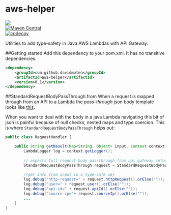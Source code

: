 aws-helper
============
<a href="https://travis-ci.org/davidmoten/aws-helper"><img src="https://travis-ci.org/davidmoten/aws-helper.svg"/></a><br/>
[![Maven Central](https://maven-badges.herokuapp.com/maven-central/com.github.davidmoten/aws-helper/badge.svg?style=flat)](https://maven-badges.herokuapp.com/maven-central/com.github.davidmoten/aws-helper)<br/>
[![codecov](https://codecov.io/gh/davidmoten/aws-helper/branch/master/graph/badge.svg)](https://codecov.io/gh/davidmoten/aws-helper)

Utilities to add type-safety in Java AWS Lambdas with API Gateway.

##Getting started
Add this dependency to your pom.xml. It has no transitive dependencies.
```xml
<dependency>
    <groupId>com.github.davidmoten</groupId>
	<artifactId>aws-helper</artifactId>
	<version>0.1</version>
</dependency>
```

##StandardRequestBodyPassThrough.from
When a request is mapped through from an API to a Lambda the *pass-through* json body template looks like [this](src/docs/pass-through-body-mapping-template.txt).

When you want to deal with the body in a java Lambda navigating this bit of json is painful because of null checks, nested maps and type coercion. This is where `StandardRequestBodyPassThrough` helps out:

```java
public class RequestHandler {

    public String getResult(Map<String, Object> input, Context context) {
        LambdaLogger log = context.getLogger();
        
        // expects full request body passthrough from api gateway integration request
        StandardRequestBodyPassThrough request = StandardRequestBodyPassThrough.from(input);
        
        //get info from input in a type-safe way
        log.debug("http-request=" + request.httpRequest().orElse(""));
        log.debug("user=" + request.user().orElse(""));
        log.debug("api-id=" + request.apiId().orElse(""));
        log.debug("source-ip="+ request.sourceIp().orElse(""));
        ...
    }
}       
```
